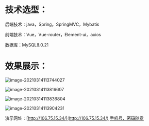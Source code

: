 # 技术选型：

后端技术：java，Spring，SpringMVC，Mybatis

前端技术：Vue，Vue-router，Element-ui，axios

数据库：MySQL8.0.21

# 效果展示：

![image-20210314113744027](https://gitee.com/mochen2020/picture-warehouse/raw/master/img/image-20210314113744027.png)

![image-20210314113816607](https://gitee.com/mochen2020/picture-warehouse/raw/master/img/image-20210314113816607.png)

![image-20210314113836804](https://gitee.com/mochen2020/picture-warehouse/raw/master/img/image-20210314113836804.png)

![image-20210314113904231](https://gitee.com/mochen2020/picture-warehouse/raw/master/img/image-20210314113904231.png)

演示网址：[http://106.75.15.34/](http://106.75.15.34/)  <u>手机号，密码随意</u>